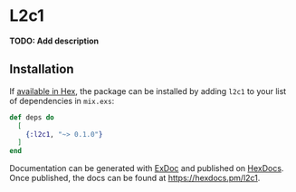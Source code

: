 # L2c1

**TODO: Add description**

## Installation

If [available in Hex](https://hex.pm/docs/publish), the package can be installed
by adding `l2c1` to your list of dependencies in `mix.exs`:

```elixir
def deps do
  [
    {:l2c1, "~> 0.1.0"}
  ]
end
```

Documentation can be generated with [ExDoc](https://github.com/elixir-lang/ex_doc)
and published on [HexDocs](https://hexdocs.pm). Once published, the docs can
be found at <https://hexdocs.pm/l2c1>.


